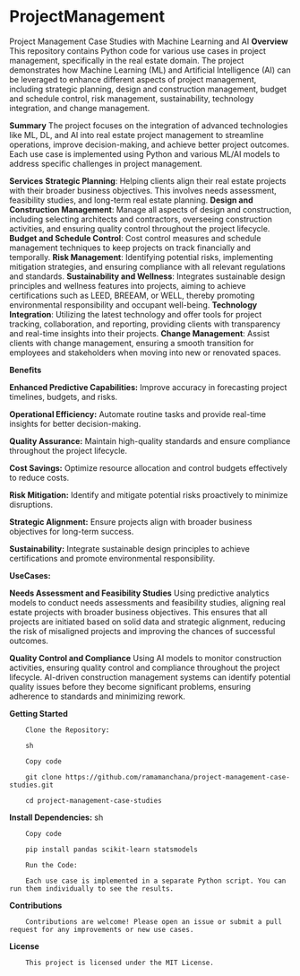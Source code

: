 # ProjectManagement
Project Management Case Studies with Machine Learning and AI
**Overview**
This repository contains Python code for various use cases in project management, specifically in the real estate domain. The project demonstrates how Machine Learning (ML) and Artificial Intelligence (AI) can be leveraged to enhance different aspects of project management, including strategic planning, design and construction management, budget and schedule control, risk management, sustainability, technology integration, and change management.

**Summary**
The project focuses on the integration of advanced technologies like ML, DL, and AI into real estate project management to streamline operations, improve decision-making, and achieve better project outcomes. Each use case is implemented using Python and various ML/AI models to address specific challenges in project management.


**Services**
**Strategic Planning**: Helping clients align their real estate projects with their broader business objectives. This involves needs assessment, feasibility studies, and long-term real estate planning.
**Design and Construction Management**: Manage all aspects of design and construction, including selecting architects and contractors, overseeing construction activities, and ensuring quality control throughout the project lifecycle.
**Budget and Schedule Control**: Cost control measures and schedule management techniques to keep projects on track financially and temporally.
**Risk Management**: Identifying potential risks, implementing mitigation strategies, and ensuring compliance with all relevant regulations and standards.
**Sustainability and Wellness**: Integrates sustainable design principles and wellness features into projects, aiming to achieve certifications such as LEED, BREEAM, or WELL, thereby promoting environmental responsibility and occupant well-being.
**Technology Integration**: Utilizing the latest technology and offer tools for project tracking, collaboration, and reporting, providing clients with transparency and real-time insights into their projects.
**Change Management**: Assist clients with change management, ensuring a smooth transition for employees and stakeholders when moving into new or renovated spaces.


**Benefits**

**Enhanced Predictive Capabilities:** Improve accuracy in forecasting project timelines, budgets, and risks.

**Operational Efficiency:** Automate routine tasks and provide real-time insights for better decision-making.

**Quality Assurance:** Maintain high-quality standards and ensure compliance throughout the project lifecycle.

**Cost Savings:** Optimize resource allocation and control budgets effectively to reduce costs.

**Risk Mitigation:** Identify and mitigate potential risks proactively to minimize disruptions.

**Strategic Alignment:** Ensure projects align with broader business objectives for long-term success.

**Sustainability:** Integrate sustainable design principles to achieve certifications and promote environmental responsibility.

**UseCases:**

**Needs Assessment and Feasibility Studies**
        Using predictive analytics models to conduct needs assessments and feasibility studies, aligning real estate projects with broader business objectives. This ensures that all projects are initiated based on solid data and strategic alignment, reducing the risk of misaligned projects and improving the chances of successful outcomes.

**Quality Control and Compliance**
        Using AI models to monitor construction activities, ensuring quality control and compliance throughout the project lifecycle. AI-driven construction management systems can identify potential quality issues before they become significant problems, ensuring adherence to standards and minimizing rework.


**Getting Started**

        Clone the Repository:
        
        sh
        
        Copy code
        
        git clone https://github.com/ramamanchana/project-management-case-studies.git
        
        cd project-management-case-studies

**Install Dependencies:**
        sh
        
        Copy code
        
        pip install pandas scikit-learn statsmodels
        
        Run the Code:
        
        Each use case is implemented in a separate Python script. You can run them individually to see the results.
        
**Contributions**

        Contributions are welcome! Please open an issue or submit a pull request for any improvements or new use cases.
**License**

        This project is licensed under the MIT License.
